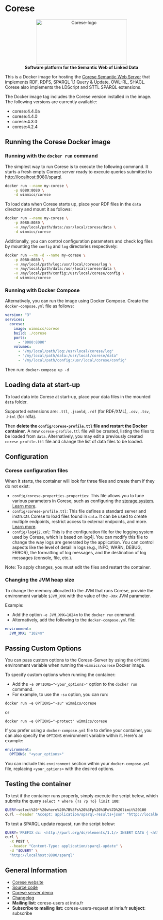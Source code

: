 <!-- markdownlint-configure-file { "MD004": { "style": "consistent" } } -->
<!-- markdownlint-disable MD033 -->

# Corese

<p align="center">
    <a href="https://project.inria.fr/corese/">
        <img src="https://user-images.githubusercontent.com/5692787/151987397-316a61f0-8098-4d37-a4e8-69180e33261a.svg" width="300" height="149" alt="Corese-logo">
    </a>
    <br>
    <strong>Software platform for the Semantic Web of Linked Data</strong>
</p>
<!-- markdownlint-enable MD033 -->

This is a Docker image for hosting the [Corese Semantic Web Server](https://project.inria.fr/corese/) that implements RDF, RDFS, SPARQL 1.1 Query & Update, OWL-RL, SHACL.
Corese also implements the LDScript and STTL SPARQL extensions.

The Docker image tag includes the Corese version installed in the image. The following versions are currently available:

- corese:4.4.0a
- corese:4.4.0
- corese:4.3.0
- corese:4.2.4

## Running the Corese Docker image

### Running with the `docker run` command

The simplest way to run Corese is to execute the following command. It starts a fresh empty Corese server ready to execute queries submitted to <http://localhost:8080/sparql>.

```sh
docker run --name my-corese \
    -p 8080:8080 \
    -d wimmics/corese
```

To load data when Corese starts up, place your RDF files in the `data` directory and mount it as follows:

```sh
docker run --name my-corese \
    -p 8080:8080 \
    -v /my/local/path/data:/usr/local/corese/data \
    -d wimmics/corese
```

Additionally, you can control configuration parameters and check log files by mounting the `config` and `log` directories respectively:

```sh
docker run --rm -d --name my-corese \
    -p 8080:8080 \
    -v /my/local/path/log:/usr/local/corese/log \
    -v /my/local/path/data:/usr/local/corese/data \
    -v /my/local/path/config:/usr/local/corese/config \
    -d wimmics/corese
```

### Running with Docker Compose

Alternatively, you can run the image using Docker Compose.
Create the `docker-compose.yml` file as follows:

```yml
version: "3"
services:
  corese:
    image: wimmics/corese
    build: ./corese
    ports:
      - "8080:8080"
    volumes:
      - "/my/local/path/log:/usr/local/corese/log"
      - "/my/local/path/data:/usr/local/corese/data"
      - "/my/local/path/config:/usr/local/corese/config"
```

Then run: `docker-compose up -d`

## Loading data at start-up

To load data into Corese at start-up, place your data files in the mounted `data` folder.

Supported extensions are: `.ttl`, `.jsonld`, `.rdf` (for RDF/XML), `.csv`, `.tsv`, `.html` (for rdfa).

Then **delete the `config/corese-profile.ttl` file and restart the Docker container**.
A new `corese-profile.ttl` file will be created, listing the files to be loaded from `data`.
Alternatively, you may edit a previously created `corese-profile.ttl` file and change the list of data files to be loaded.

## Configuration

### Corese configuration files

When it starts, the container will look for three files and create them if they do not exist:

- `config/corese-properties.properties`: This file allows you to tune various parameters in Corese, such as configuring the [storage system](https://github.com/Wimmics/corese/blob/master/docs/storage/Configuring%20and%20Connecting%20to%20Different%20Storage%20Systems%20in%20Corese.md). [Learn more](https://github.com/Wimmics/corese/blob/master/corese-server/build-docker/corese/corese-default-properties.properties).
- `config/corese-profile.ttl`: This file defines a standard server and instructs Corese to load files found in `data`. It can be used to create multiple endpoints, restrict access to external endpoints, and more. [Learn more](https://github.com/Wimmics/corese/blob/master/docs/getting%20started/Getting%20Started%20With%20Corese-server.md).
- `config/log4j2.xml`: This is the configuration file for the logging system used by Corese, which is based on log4j. You can modify this file to change the way logs are generated by the application. You can control aspects like the level of detail in logs (e.g., INFO, WARN, DEBUG, ERROR), the formatting of log messages, and the destination of log messages (console, file, etc.).

Note: To apply changes, you must edit the files and restart the container.

### Changing the JVM heap size

To change the memory allocated to the JVM that runs Corese, provide the environment variable `$JVM_XMX` with the value of the `-Xmx` JVM parameter.

Example:

- Add the option `-e JVM_XMX=1024m` to the `docker run` command.
- Alternatively, add the following to the `docker-compose.yml` file:

```yml
environment:
  JVM_XMX: "1024m"
```

## Passing Custom Options

You can pass custom options to the Corese-Server by using the `OPTIONS` environment variable when running the `wimmics/corese` Docker image.

To specify custom options when running the container:

- Add the `-e OPTIONS="<your_options>"` option to the `docker run` command.
- For example, to use the `-su` option, you can run:

```shell
docker run -e OPTIONS="-su" wimmics/corese
```

or

```shell
docker run -e OPTIONS="-protect" wimmics/corese
```

If you prefer using a `docker-compose.yml` file to define your container, you can also specify the `OPTIONS` environment variable within it. Here's an example:

```yml
environment:
  OPTIONS: "<your_options>"
```

You can include this `environment` section within your `docker-compose.yml` file, replacing `<your_options>` with the desired options.

## Testing the container

To test if the container runs properly, simply execute the script below, which submits the query `select * where {?s ?p ?o} limit 100`:

```sh
QUERY=select%20*%20where%20%7B%3Fs%20%3Fp%20%3Fo%7D%20limit%20100
curl --header "Accept: application/sparql-results+json" "http://localhost:8080/sparql?query=$QUERY"
```

To test a SPARQL update request, run the script below:

```sh
QUERY='PREFIX dc: <http://purl.org/dc/elements/1.1/> INSERT DATA { <http://example/book1> dc:title "A new book" . }'
curl \
  -X POST \
  --header "Content-Type: application/sparql-update" \
  -d "$QUERY" \
  "http://localhost:8080/sparql"
```

## General Information

- [Corese website](https://project.inria.fr/corese)
- [Source code](https://github.com/Wimmics/corese)
- [Corese server demo](http://corese.inria.fr/)
- [Changelog](https://github.com/Wimmics/corese/blob/master/CHANGELOG.md)
- **Mailing list:** corese-users at inria.fr
- **Subscribe to mailing list:** corese-users-request at inria.fr **subject:** subscribe
